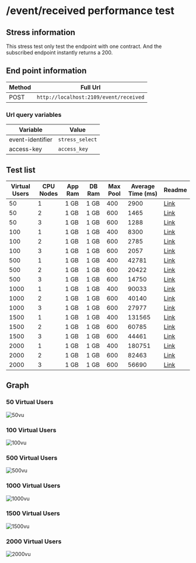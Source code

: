 # /event/received performance test

## Stress information

This stress test only test the endpoint with one contract. And the subscribed endpoint instantly returns a 200.

## End point information

| Method | Full Url                               |
| ------ | -------------------------------------- |
| POST   | `http://localhost:2109/event/received` |

### Url query variables

| Variable         | Value           |
| ---------------- | --------------- |
| event-identifier | `stress_select` |
| access-key       | `access_key`    |

## Test list

| Virtual Users | CPU Nodes | App Ram | DB Ram | Max Pool | Average Time (ms) | Readme                                                                                                                                                                                                                                |
| ------------- | --------- | ------- | ------ | -------- | ----------------- | ------------------------------------------------------------------------------------------------------------------------------------------------------------------------------------------------------------------------------------- |
| 50            | 1         | 1 GB    | 1 GB   | 400      | 2900              | [Link](<https://github.com/usil/eventhos-performance-tests/tree/proformance-test/host_windows10_container_ubuntu/POST-received_event-1_contract/(50)%201%20CPU%20NODE%20-%20APP%20RAM%201GB%20-%20DB%20RAM%201GB%20-%20Pool%20400>)   |
| 50            | 2         | 1 GB    | 1 GB   | 600      | 1465              | [Link](<https://github.com/usil/eventhos-performance-tests/tree/proformance-test/host_windows10_container_ubuntu/POST-received_event-1_contract/(1500)%202%20CPU%20NODE%20-%20APP%20RAM%201GB%20-%20DB%20RAM%201GB%20-%20Pool%20600>) |
| 50            | 3         | 1 GB    | 1 GB   | 600      | 1288              | [Link](<https://github.com/usil/eventhos-performance-tests/tree/proformance-test/host_windows10_container_ubuntu/POST-received_event-1_contract/(50)%203%20CPU%20NODE%20-%20APP%20RAM%201GB%20-%20DB%20RAM%201GB%20-%20Pool%20600>)   |
| 100           | 1         | 1 GB    | 1 GB   | 400      | 8300              | [Link](<https://github.com/usil/eventhos-performance-tests/tree/proformance-test/host_windows10_container_ubuntu/POST-received_event-1_contract/(100)%201%20CPU%20NODE%20-%20APP%20RAM%201GB%20-%20DB%20RAM%201GB%20-%20Pool%20400>)  |
| 100           | 2         | 1 GB    | 1 GB   | 600      | 2785              | [Link](<https://github.com/usil/eventhos-performance-tests/tree/proformance-test/host_windows10_container_ubuntu/POST-received_event-1_contract/(100)%202%20CPU%20NODE%20-%20APP%20RAM%201GB%20-%20DB%20RAM%201GB%20-%20Pool%20600>)  |
| 100           | 3         | 1 GB    | 1 GB   | 600      | 2057              | [Link](<https://github.com/usil/eventhos-performance-tests/tree/proformance-test/host_windows10_container_ubuntu/POST-received_event-1_contract/(100)%203%20CPU%20NODE%20-%20APP%20RAM%201GB%20-%20DB%20RAM%201GB%20-%20Pool%20600>)  |
| 500           | 1         | 1 GB    | 1 GB   | 400      | 42781             | [Link](<https://github.com/usil/eventhos-performance-tests/tree/proformance-test/host_windows10_container_ubuntu/POST-received_event-1_contract/(500)%201%20CPU%20NODE%20-%20APP%20RAM%201GB%20-%20DB%20RAM%201GB%20-%20Pool%20400>)  |
| 500           | 2         | 1 GB    | 1 GB   | 600      | 20422             | [Link](<https://github.com/usil/eventhos-performance-tests/tree/proformance-test/host_windows10_container_ubuntu/POST-received_event-1_contract/(500)%202%20CPU%20NODE%20-%20APP%20RAM%201GB%20-%20DB%20RAM%201GB%20-%20Pool%20600>)  |
| 500           | 3         | 1 GB    | 1 GB   | 600      | 14750             | [Link](<https://github.com/usil/eventhos-performance-tests/tree/proformance-test/host_windows10_container_ubuntu/POST-received_event-1_contract/(500)%203%20CPU%20NODE%20-%20APP%20RAM%201GB%20-%20DB%20RAM%201GB%20-%20Pool%20600>)  |
| 1000          | 1         | 1 GB    | 1 GB   | 400      | 90033             | [Link](<https://github.com/usil/eventhos-performance-tests/tree/proformance-test/host_windows10_container_ubuntu/POST-received_event-1_contract/(1000)%201%20CPU%20NODE%20-%20APP%20RAM%201GB%20-%20DB%20RAM%201GB%20-%20Pool%20400>) |
| 1000          | 2         | 1 GB    | 1 GB   | 600      | 40140             | [Link](<https://github.com/usil/eventhos-performance-tests/tree/proformance-test/host_windows10_container_ubuntu/POST-received_event-1_contract/(1000)%202%20CPU%20NODE%20-%20APP%20RAM%201GB%20-%20DB%20RAM%201GB%20-%20Pool%20600>) |
| 1000          | 3         | 1 GB    | 1 GB   | 600      | 27977             | [Link](<https://github.com/usil/eventhos-performance-tests/tree/proformance-test/host_windows10_container_ubuntu/POST-received_event-1_contract/(1000)%203%20CPU%20NODE%20-%20APP%20RAM%201GB%20-%20DB%20RAM%201GB%20-%20Pool%20600>) |
| 1500          | 1         | 1 GB    | 1 GB   | 400      | 131565            | [Link](<https://github.com/usil/eventhos-performance-tests/tree/proformance-test/host_windows10_container_ubuntu/POST-received_event-1_contract/(1500)%201%20CPU%20NODE%20-%20APP%20RAM%201GB%20-%20DB%20RAM%201GB%20-%20Pool%20400>) |
| 1500          | 2         | 1 GB    | 1 GB   | 600      | 60785             | [Link](<https://github.com/usil/eventhos-performance-tests/tree/proformance-test/host_windows10_container_ubuntu/POST-received_event-1_contract/(1500)%202%20CPU%20NODE%20-%20APP%20RAM%201GB%20-%20DB%20RAM%201GB%20-%20Pool%20600>) |
| 1500          | 3         | 1 GB    | 1 GB   | 600      | 44461             | [Link](<https://github.com/usil/eventhos-performance-tests/tree/proformance-test/host_windows10_container_ubuntu/POST-received_event-1_contract/(1500)%203%20CPU%20NODE%20-%20APP%20RAM%201GB%20-%20DB%20RAM%201GB%20-%20Pool%20600>) |
| 2000          | 1         | 1 GB    | 1 GB   | 400      | 180751            | [Link](<https://github.com/usil/eventhos-performance-tests/tree/proformance-test/host_windows10_container_ubuntu/POST-received_event-1_contract/(2000)%201%20CPU%20NODE%20-%20APP%20RAM%201GB%20-%20DB%20RAM%201GB%20-%20Pool%20400>) |
| 2000          | 2         | 1 GB    | 1 GB   | 600      | 82463             | [Link](<https://github.com/usil/eventhos-performance-tests/tree/proformance-test/host_windows10_container_ubuntu/POST-received_event-1_contract/(2000)%202%20CPU%20NODE%20-%20APP%20RAM%201GB%20-%20DB%20RAM%201GB%20-%20Pool%20600>) |
| 2000          | 3         | 1 GB    | 1 GB   | 600      | 56690             | [Link](<https://github.com/usil/eventhos-performance-tests/tree/proformance-test/host_windows10_container_ubuntu/POST-received_event-1_contract/(2000)%203%20CPU%20NODE%20-%20APP%20RAM%201GB%20-%20DB%20RAM%201GB%20-%20Pool%20600>) |

## Graph

### 50 Virtual Users

![50vu](https://i.ibb.co/N2FJrkk/Time.png)

### 100 Virtual Users

![100vu](https://i.ibb.co/RzXPfpy/Time-1.png)

### 500 Virtual Users

![500vu](https://i.ibb.co/bJSDn6g/Time-2.png)

### 1000 Virtual Users

![1000vu](https://i.ibb.co/mShmtzy/Time-3.png)

### 1500 Virtual Users

![1500vu](https://i.ibb.co/Bct6CS1/Time-4.png)

### 2000 Virtual Users

![2000vu](https://i.ibb.co/XSGCHJD/Time-5.png)
